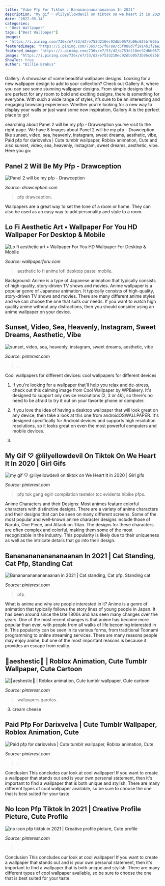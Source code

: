 ```yaml
---
title: "Vibe Pfp For Tiktok : Banananananananaanan In 2021"
description: "My gif ♡ @lilyellowdevil on tiktok on we heart it in 2020"
date: "2022-06-14"
categories:
- "Best Wallpaper"
tags: ["Best Wallpaper"]
images:
- "https://i.pinimg.com/736x/e7/53/d2/e753d210ec92dbb0572b06c625bf665a.jpg"
featuredImage: "https://i.pinimg.com/736x/c5/f0/88/c5f088d7f1914b1f2ae224615e70cffb.jpg"
featured_image: "https://i.pinimg.com/736x/e7/53/d2/e753d210ec92dbb0572b06c625bf665a.jpg"
image: "https://i.pinimg.com/736x/e7/53/d2/e753d210ec92dbb0572b06c625bf665a.jpg"
ShowToc: true
author: "Billie Brakus"
---
```



Gallery: A showcase of some beautiful wallpaper designs.
Looking for a new wallpaper design to add to your collection? Check out Gallery A, where you can see some stunning wallpaper designs. From simple designs that are perfect for any room to bold and exciting designs, there is something for everyone. With such a wide range of styles, it’s sure to be an interesting and engaging browsing experience. Whether you’re looking for a new way to display your walls or just want some new inspiration, Gallery A is the perfect place to go!
		
		
		
		
		
		
		
	

		
searching about Panel 2 will be my pfp - Drawception you've visit to the right page. We have 8 Images about Panel 2 will be my pfp - Drawception like sunset, video, sea, heavenly, instagram, sweet dreams, aesthetic, vibe, Paid pfp for darixvelva | Cute tumblr wallpaper, Roblox animation, Cute and also sunset, video, sea, heavenly, instagram, sweet dreams, aesthetic, vibe. Here you go:
		
    
## Panel 2 Will Be My Pfp - Drawception

<img loading=lazy src="https://cdn.drawception.com/drawings/765327/OzdOjX1OQr.png" onerror="this.onerror=null;this.src='https://tse1.mm.bing.net/th?id=OIP.AoPcQjfZv-1lrEwp_qb5TwHaGL&amp;pid=15.1';" alt="Panel 2 will be my pfp - Drawception">

_Source: drawception.com_

>pfp drawception. 

	

Wallpapers are a great way to set the tone of a room or home. They can also be used as an easy way to add personality and style to a room.

    
## Lo Fi Aesthetic Art • Wallpaper For You HD Wallpaper For Desktop &amp; Mobile

<img loading=lazy src="https://wallpaperforu.com/wp-content/uploads/2020/10/lofi-anime-wallpaper-20101715501329.jpg" onerror="this.onerror=null;this.src='https://tse4.mm.bing.net/th?id=OIP.CoI87hcb2qeKfcvZjOKz4QHaNK&amp;pid=15.1';" alt="Lo fi aesthetic art • Wallpaper For You HD Wallpaper For Desktop &amp; Mobile">

_Source: wallpaperforu.com_

>aesthetic lo fi anime lofi desktop pastel mobile. 

	

Background: Anime is a type of Japanese animation that typically consists of high-quality, story-driven TV shows and movies.
Anime wallpaper is a popular genre of Japanese animation. It typically consists of high-quality, story-driven TV shows and movies. There are many different anime styles and we can choose the one that suits our needs. If you want to watch high quality anime without any distractions, then you should consider using an anime wallpaper on your device.

    
## Sunset, Video, Sea, Heavenly, Instagram, Sweet Dreams, Aesthetic, Vibe

<img loading=lazy src="https://i.pinimg.com/736x/1b/36/eb/1b36ebaab482802f6681606eec1195b1.jpg" onerror="this.onerror=null;this.src='https://tse2.mm.bing.net/th?id=OIP.9pvaReySfNHIS0JnfmquugHaNK&amp;pid=15.1';" alt="sunset, video, sea, heavenly, instagram, sweet dreams, aesthetic, vibe">

_Source: pinterest.com_

>. 

	

Cool wallpapers for different devices:
cool wallpapers for different devices 

1. If you're looking for a wallpaper that'll help you relax and de-stress, check out this calming image from Cool Wallpaper by WPBakery. It's designed to support any device resolutions (2, 3 or 4k), so there's no need to be afraid to try it out on your favorite phone or computer.

2. If you love the idea of having a desktop wallpaper that will look great on any device, then take a look at this one from androidOSWALLPAPER. It's designed specifically for Android devices and supports high resolution resolutions, so it looks great on even the most powerful computers and mobile devices.

3.

    
## My Gif ♡ @lilyellowdevil On Tiktok On We Heart It In 2020 | Girl Gifs

<img loading=lazy src="https://i.pinimg.com/736x/c5/f0/88/c5f088d7f1914b1f2ae224615e70cffb.jpg" onerror="this.onerror=null;this.src='https://tse4.mm.bing.net/th?id=OIP.-PFzV9FvNFItwNwpf6Zz0AAAAA&amp;pid=15.1';" alt="my gif ♡ @lilyellowdevil on tiktok on We Heart It in 2020 | Girl gifs">

_Source: pinterest.com_

>pfp tok gang egirl compilation testelor tcc evidenta hibike pfps. 

	

Anime Characters and their Designs: Most animes feature colorful characters with distinctive designs.
There are a variety of anime characters and their designs that can be seen on many different screens. Some of the most popular and well-known anime character designs include those of Naruto, One Piece, and Attack on Titan. The designs for these characters are often complex and colorful, making them some of the most recognizable in the industry. This popularity is likely due to their uniqueness as well as the intricate details that go into their design.

    
## Banananananananaanan In 2021 | Cat Standing, Cat Pfp, Standing Cat

<img loading=lazy src="https://i.pinimg.com/736x/e7/53/d2/e753d210ec92dbb0572b06c625bf665a.jpg" onerror="this.onerror=null;this.src='https://tse4.mm.bing.net/th?id=OIP.DVhQaDJRKiexOjLaXBHhMgHaHT&amp;pid=15.1';" alt="Banananananananaanan in 2021 | Cat standing, Cat pfp, Standing cat">

_Source: pinterest.com_

>pfp. 

	

What is anime and why are people interested in it?
Anime is a genre of animation that typically follows the story lines of young people in Japan. It has been around since the late 1800s and has seen many changes over the years. One of the most recent changes is that anime has become more popular than ever, with people from all walks of life becoming interested in it. This popularity can be seen in its various forms, from traditional Toonami programming to online streaming services. There are many reasons people may enjoy anime, but one of the most important reasons is because it provides an escape from reality.

    
## 🌹aeshestic🌹 | Roblox Animation, Cute Tumblr Wallpaper, Cute Cartoon

<img loading=lazy src="https://i.pinimg.com/736x/ff/5c/38/ff5c3872f62270cfd1af657884b63ea7.jpg" onerror="this.onerror=null;this.src='https://tse1.mm.bing.net/th?id=OIP.Fl3ZWNn36i0Y4OU6UQ6K5QHaHl&amp;pid=15.1';" alt="🌹aeshestic🌹 | Roblox animation, Cute tumblr wallpaper, Cute cartoon">

_Source: pinterest.com_

>wallpapers garotas. 

	

3. cream cheese 

    
## Paid Pfp For Darixvelva | Cute Tumblr Wallpaper, Roblox Animation, Cute

<img loading=lazy src="https://i.pinimg.com/736x/6c/a0/23/6ca0234e65ccaa1fb7d4f5ef4e6669ab.jpg" onerror="this.onerror=null;this.src='https://tse4.mm.bing.net/th?id=OIP.OxRmDHmCoEcT0wc1uRnUdwHaHa&amp;pid=15.1';" alt="Paid pfp for darixvelva | Cute tumblr wallpaper, Roblox animation, Cute">

_Source: pinterest.com_

>. 

	

Conclusion
This concludes our look at cool wallpaper! If you want to create a wallpaper that stands out and is your own personal statement, then it's important to find a wallpaper that is both unique and stylish. There are many different types of cool wallpaper available, so be sure to choose the one that is best suited for your taste.

    
## No Icon Pfp Tiktok In 2021 | Creative Profile Picture, Cute Profile

<img loading=lazy src="https://i.pinimg.com/736x/12/9e/75/129e753379420e911c52a923c664fd69.jpg" onerror="this.onerror=null;this.src='https://tse2.mm.bing.net/th?id=OIP.NfTxNESqODr76HiBJao_-gHaNK&amp;pid=15.1';" alt="no icon pfp tiktok in 2021 | Creative profile picture, Cute profile">

_Source: pinterest.com_

>. 

	

Conclusion
This concludes our look at cool wallpaper! If you want to create a wallpaper that stands out and is your own personal statement, then it's important to find a wallpaper that is both unique and stylish. There are many different types of cool wallpaper available, so be sure to choose the one that is best suited for your taste.

